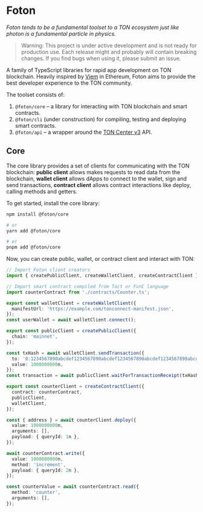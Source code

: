 # Foton

_Foton tends to be a fundamental toolset to a TON ecosystem just like photon is a fundamental particle in physics._

> Warning: This project is under active development and is not ready for production use. Each release might and probably will contain breaking changes. If you find bugs when using it, please submit an issue.

A family of TypeScript libraries for rapid app development on TON blockchain. Heavily inspired by [Viem](https://viem.sh/) in Ethereum, Foton aims to provide the best developer experience to the TON community.  

The toolset consists of:
1. `@foton/core` – a library for interacting with TON blockchain and smart contracts.
2. `@foton/cli` (under construction) for compiling, testing and deploying smart contracts.
3. `@foton/api` – a wrapper around the [TON Center v3](https://toncenter.com/) API.

## Core

The core library provides a set of clients for communicating with the TON blockchain: **public client** allows makes requests to read data from the blockchain, **wallet client** allows dApps to connect to the wallet, sign and send transactions, **contract client** allows contract interactions like deploy, calling methods and getters.

To get started, install the core library:

```bash
npm install @foton/core

# or
yarn add @foton/core

# or
pnpm add @foton/core
```

Now, you can create public, wallet, or contract client and interact with TON:

```ts
// Import Foton client creators
import { createPublicClient, createWalletClient, createContractClient } from '@foton/core';

// Import smart contract compiled from Tact or FunC language
import counterContract from './contracts/Counter.ts';

export const walletClient = createWalletClient({
  manifestUrl: 'https://example.com/tonconnect-manifest.json',
});
const userWallet = await walletClient.connect();

export const publicClient = createPublicClient({
  chain: 'mainnet',
});

const txHash = await walletClient.sendTransaction({
  to: '0:1234567890abcdef1234567890abcdef1234567890abcdef1234567890abcdef',
  value: 1000000000n,
});
const transaction = await publicClient.waitForTransactionReceipt(txHash);

export const counterClient = createContractClient({
  contract: counterContract,
  publicClient,
  walletClient,
});

const { address } = await counterClient.deploy({
  value: 1000000000n,
  arguments: [],
  payload: { queryId: 1n },
});

await counterContract.write({
  value: 1000000000n,
  method: 'increment',
  payload: { queryId: 2n },
});

const counterValue = await counterContract.read({
  method: 'counter',
  arguments: [],
});
```
